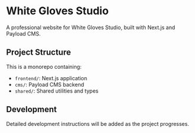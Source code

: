 # White Gloves Studio

A professional website for White Gloves Studio, built with Next.js and Payload CMS.

## Project Structure

This is a monorepo containing:

- `frontend/`: Next.js application
- `cms/`: Payload CMS backend
- `shared/`: Shared utilities and types

## Development

Detailed development instructions will be added as the project progresses.
